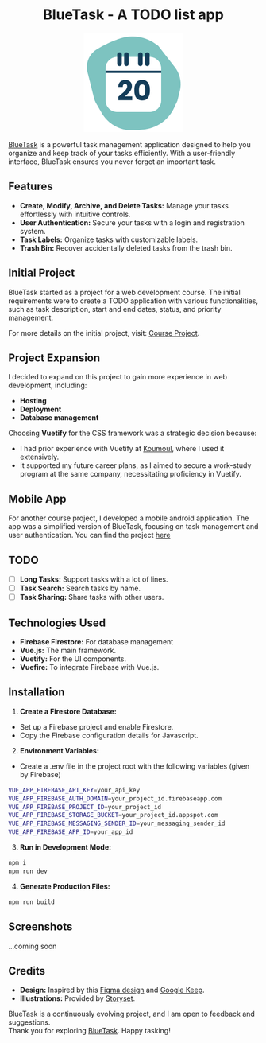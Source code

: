 <div align="center">

# BlueTask - A TODO list app

[![Logo](https://github.com/BatLeDev/bluetask/blob/master/src/assets/logo.png)](http://bluetask.batledev.com)

</div>

[BlueTask](https://bluetask.batledev.com) is a powerful task management application designed to help you organize and keep track of your tasks efficiently. With a user-friendly interface, BlueTask ensures you never forget an important task.

## Features

- **Create, Modify, Archive, and Delete Tasks:** Manage your tasks effortlessly with intuitive controls.
- **User Authentication:** Secure your tasks with a login and registration system.
- **Task Labels:** Organize tasks with customizable labels.
- **Trash Bin:** Recover accidentally deleted tasks from the trash bin.

## Initial Project

BlueTask started as a project for a web development course. The initial requirements were to create a TODO application with various functionalities, such as task description, start and end dates, status, and priority management.
  
For more details on the initial project, visit: [Course Project](https://matthieu495.gitlab.io/r4.a.10/section/tp4/).

## Project Expansion

I decided to expand on this project to gain more experience in web development, including:

- **Hosting**
- **Deployment**
- **Database management**

Choosing **Vuetify** for the CSS framework was a strategic decision because:

- I had prior experience with Vuetify at [Koumoul](https://koumoul.com/), where I used it extensively.
- It supported my future career plans, as I aimed to secure a work-study program at the same company, necessitating proficiency in Vuetify.

## Mobile App

For another course project, I developed a mobile android application. The app was a simplified version of BlueTask, focusing on task management and user authentication. You can find the project [here](https://github.com/BatLeDev/bluetask-android)

## TODO

- [ ] **Long Tasks:** Support tasks with a lot of lines.
- [ ] **Task Search:** Search tasks by name.
- [ ] **Task Sharing:** Share tasks with other users.

## Technologies Used

- **Firebase Firestore:** For database management
- **Vue.js:** The main framework.
- **Vuetify:** For the UI components.
- **Vuefire:** To integrate Firebase with Vue.js.

## Installation

1. **Create a Firestore Database:**

- Set up a Firebase project and enable Firestore.
- Copy the Firebase configuration details for Javascript.

2. **Environment Variables:**

- Create a .env file in the project root with the following variables (given by Firebase)

```bash
VUE_APP_FIREBASE_API_KEY=your_api_key
VUE_APP_FIREBASE_AUTH_DOMAIN=your_project_id.firebaseapp.com
VUE_APP_FIREBASE_PROJECT_ID=your_project_id
VUE_APP_FIREBASE_STORAGE_BUCKET=your_project_id.appspot.com
VUE_APP_FIREBASE_MESSAGING_SENDER_ID=your_messaging_sender_id
VUE_APP_FIREBASE_APP_ID=your_app_id
```

3. **Run in Development Mode:**

```bash
npm i
npm run dev
```

4. **Generate Production Files:**

```bash
npm run build
```

## Screenshots

...coming soon

## Credits

- **Design:** Inspired by this [Figma design](https://www.figma.com/community/file/1336799126437101680) and [Google Keep](https://keep.google.com/u/0/#home).
- **Illustrations:** Provided by [Storyset](https://storyset.com).

BlueTask is a continuously evolving project, and I am open to feedback and suggestions.  
Thank you for exploring [BlueTask](bluetask.batledev.com). Happy tasking!
